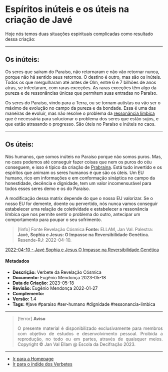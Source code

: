 # Espíritos inúteis e os úteis na criação de Javé

Hoje nós temos duas situações espirituais complicadas como resultado dessa criação: 

---
## Os inúteis:

Os seres que saíram do Paraíso, não retornaram e não vão retornar nunca, porque não há sentido seus retornos. O destino é outro, mas são os inúteis. Todos os que mergulharam até antes de Olm, entre 6 e 7 bilhões de anos atras, se infectaram, com raras exceções. As raras exceções têm algo da pureza e de ressonâncias únicas que permitem suas entradas no Paraíso. 

Os seres do Paraíso, vindo para a Terra, ou se tornam autistas ou vão ser o máximo de evolução no campo da pureza e da bondade. Essa é uma das maneiras de evoluir, mas não resolve o problema da [ressonância límbica](Ressonância%20límbica.md) que é necessária para solucionar o problema dos seres que estão sujos, e que estão atrasando o progresso. São úteis no Paraíso e inúteis no caos.

---
## Os úteis:

Nós humanos, que somos inúteis no Paraíso porque não somos puros. Mas, no caos podemos até conseguir fazer coisas que nem os puros do céu conseguem, e isso é típico da criação de [Prabrajna](Prabrajna.md). Está tudo invertido e os espíritos que animam os seres humanos é  que são os úteis. Um EU humano, rico em informações e em conformação sináptica no campo da honestidade, decência e dignidade, tem um valor incomensurável para todos esses seres demo e os do Paraíso. 

A modificação dessa matrix depende do que o nosso EU valorizar. Se o nosso EU for demente, doente ou pervertido, nós nunca vamos conseguir estabelecer uma relação de coletividade e estabelecer a ressonância límbica que nos permite sentir o problema do outro, antecipar um comportamento para poupar o seu sofrimento. 

> [!info] Fonte Revelação Cósmica
> **Fonte:** ELLAM, Jan Val. Palestra: **Javé, Sophia e Jesus: O Impasse na Reversibilidade Genética.** Resende-RJ: 2022-04-10.  

[2022-04-10 - Javé Sophia e Jesus O Impasse na Reversibilidade Genética](2022-04-10%20-%20Javé%20Sophia%20e%20Jesus%20O%20Impasse%20na%20Reversibilidade%20Genética.md)

#### Metadados

- **Descrição:** Verbete da Revelação Cósmica
- **Documento:** Eugênio Mendonça 2023-05-18
- **Data de Criação:** 2023-05-18
- **Revisão:** Eugênio Mendonça 2022-01-27
- **Complemento:** 
- **Versão:** 1.4 
- **Tags:** #jave #paraiso #ser-humano #dignidade #ressonancia-limbica 

---
> [!error] **Aviso**
> <p align="justify">O presente material é disponibilizado exclusivamente para membros com objetivo de estudos e desenvolvimento pessoal. Proibida a reprodução, no todo ou em partes, através de quaisquer meios. Copyright © Jan Val Ellam @ Escola da Decifração 2023. </p>

---
- [Ir para a Homepage](Homepage.canvas)
- [Ir para o índide dos Verbetes](ÍNDIDE%20GERAL%20DOS%20VERBETES.canvas)
